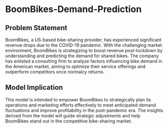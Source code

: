 # BoomBikes-Demand-Prediction
## Problem Statement

BoomBikes, a US-based bike-sharing provider, has experienced significant revenue drops due to the COVID-19 pandemic. With the challenging market environment, BoomBikes is strategizing to boost revenue post-lockdown by understanding and predicting the demand for shared bikes. The company has enlisted a consulting firm to analyze factors influencing bike demand in the American market, aiming to optimize their service offerings and outperform competitors once normalcy returns.

## Model Implication
This model is intended to empower BoomBikes to strategically plan its operations and marketing efforts effectively to meet anticipated demand fluctuations and improve profitability in the post-pandemic era. The insights derived from the model will guide strategic adjustments and help BoomBikes stand out in the competitive bike-sharing market.
